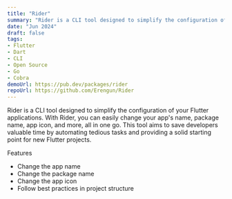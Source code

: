 ```yaml
---
title: "Rider"
summary: "Rider is a CLI tool designed to simplify the configuration of your Flutter applications. With Rider, you can easily change your app's name, package name, app icon, and more, all in one go."
date: "Jun 2024"
draft: false
tags:
- Flutter
- Dart
- CLI
- Open Source
- Go
- Cobra
demoUrl: https://pub.dev/packages/rider
repoUrl: https://github.com/Erengun/Rider
---
```


Rider is a CLI tool designed to simplify the configuration of your Flutter applications. With Rider, you can easily change your app's name, package name, app icon, and more, all in one go. This tool aims to save developers valuable time by automating tedious tasks and providing a solid starting point for new Flutter projects.

Features 
- Change the app name
- Change the package name
- Change the app icon
- Follow best practices in project structure